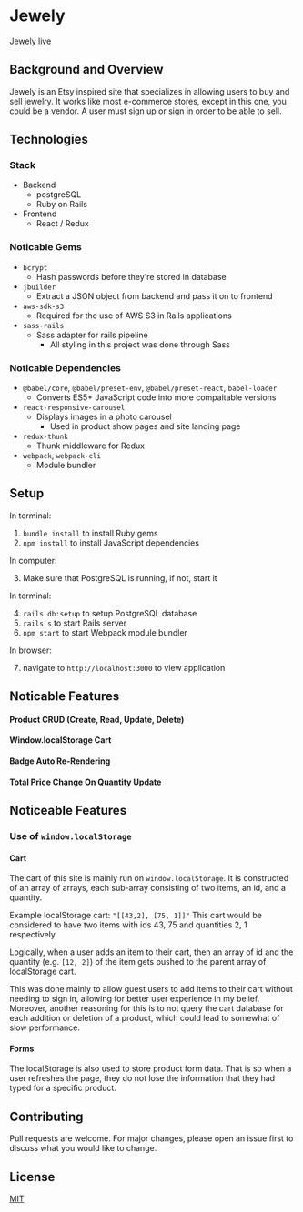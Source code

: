 # Jewely

[Jewely live](https://jewely-fsp.herokuapp.com/#/)

## Background and Overview
Jewely is an Etsy inspired site that specializes in allowing users to buy and sell jewelry. It works like most e-commerce stores, except in this one, you could be a vendor. A user must sign up or sign in order to be able to sell.

## Technologies
### Stack
- Backend
    - postgreSQL
    - Ruby on Rails
- Frontend
    - React / Redux
### Noticable Gems
- `bcrypt`
    - Hash passwords before they're stored in database
- `jbuilder`
    - Extract a JSON object from backend and pass it on to frontend
- `aws-sdk-s3`
    - Required for the use of AWS S3 in Rails applications
- `sass-rails`
    - Sass adapter for rails pipeline
        - All styling in this project was done through Sass
### Noticable Dependencies
- `@babel/core`, `@babel/preset-env`, `@babel/preset-react`, `babel-loader`
    - Converts ES5+ JavaScript code into more compaitable versions
- `react-responsive-carousel`
    - Displays images in a photo carousel
        - Used in product show pages and site landing page
- `redux-thunk`
    - Thunk middleware for Redux
- `webpack`, `webpack-cli`
    - Module bundler


## Setup
In terminal:
1. `bundle install` to install Ruby gems
2. `npm install` to install JavaScript dependencies

In computer:

3. Make sure that PostgreSQL is running, if not, start it

In terminal:

4. `rails db:setup` to setup PostgreSQL database
5. `rails s` to start Rails server
6. `npm start` to start Webpack module bundler

In browser:

7. navigate to `http://localhost:3000` to view application


## Noticable Features
#### Product CRUD (Create, Read, Update, Delete)
#### Window.localStorage Cart
#### Badge Auto Re-Rendering
#### Total Price Change On Quantity Update


## Noticeable Features
### Use of `window.localStorage`
#### Cart
The cart of this site is mainly run on `window.localStorage`. It is constructed of an array of arrays, each sub-array consisting of two items, an id, and a quantity.

Example localStorage cart: `"[[43,2], [75, 1]]"` This cart would be considered to have two items with ids 43, 75 and quantities 2, 1 respectively. 

Logically, when a user adds an item to their cart, then an array of id and the quantity (e.g. `[12, 2]`) of the item gets pushed to the parent array of localStorage cart.

This was done mainly to allow guest users to add items to their cart without needing to sign in, allowing for better user experience in my belief. Moreover, another reasoning for this is to not query the cart database for each addition or deletion of a product, which could lead to somewhat of slow performance.

#### Forms
The localStorage is also used to store product form data. That is so when a user refreshes the page, they do not lose the information that they had typed for a specific product.



## Contributing
Pull requests are welcome. For major changes, please open an issue first to discuss what you would like to change.

## License
[MIT](https://choosealicense.com/licenses/mit/)
